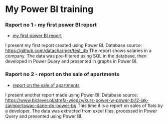 # My Power BI training

### Raport no 1 - my first power BI report

* [my first power BI report](https://drive.google.com/file/d/1I7d-ujXMYfU0fnv8lx43YrdTAZb3Z9J8/view?usp=sharing)

I present my first report created using Power BI.
Database source: https://github.com/datacharmer/test_db
The report shows salaries in a company.
The data was pre-filtered using SQL in the database, then developed in Power Query and presented in graphs in Power BI.


### Raport no 2 - report on the sale of apartments

* [report on the sale of apartments](raport_on_the_sale_of_apartments1.pbix)

I present another report made using Power BI.
Database source: https://www.biclever.pl/strefa-wiedzy/kurs-power-w-power-bi/2-jak-zaimportowac-dane-do-power-bi/
This time it is a report on sales of flats by a developer.
The data was extracted from excel files, processed in Power Query and presented using Power BI.


